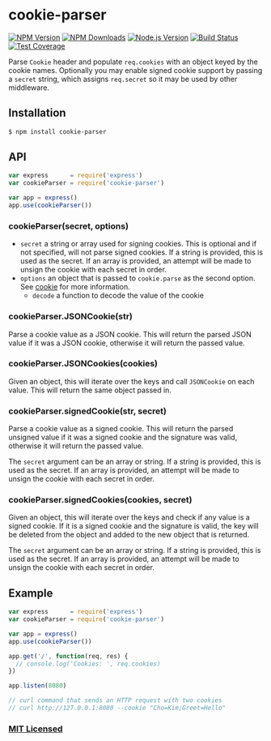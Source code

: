 # cookie-parser

[![NPM Version][npm-image]][npm-url]
[![NPM Downloads][downloads-image]][downloads-url]
[![Node.js Version][node-version-image]][node-version-url]
[![Build Status][travis-image]][travis-url]
[![Test Coverage][coveralls-image]][coveralls-url]

Parse `Cookie` header and populate `req.cookies` with an object keyed by the cookie
names. Optionally you may enable signed cookie support by passing a `secret` string,
which assigns `req.secret` so it may be used by other middleware.

## Installation

```sh
$ npm install cookie-parser
```

## API

```js
var express      = require('express')
var cookieParser = require('cookie-parser')

var app = express()
app.use(cookieParser())
```

### cookieParser(secret, options)

- `secret` a string or array used for signing cookies. This is optional and if not specified, will not parse signed cookies. If a string is provided, this is used as the secret. If an array is provided, an attempt will be made to unsign the cookie with each secret in order.
- `options` an object that is passed to `cookie.parse` as the second option. See [cookie](https://www.npmjs.org/package/cookie) for more information.
  - `decode` a function to decode the value of the cookie

### cookieParser.JSONCookie(str)

Parse a cookie value as a JSON cookie. This will return the parsed JSON value if it was a JSON cookie, otherwise it will return the passed value.

### cookieParser.JSONCookies(cookies)

Given an object, this will iterate over the keys and call `JSONCookie` on each value. This will return the same object passed in.

### cookieParser.signedCookie(str, secret)

Parse a cookie value as a signed cookie. This will return the parsed unsigned value if it was a signed cookie and the signature was valid, otherwise it will return the passed value.

The `secret` argument can be an array or string. If a string is provided, this is used as the secret. If an array is provided, an attempt will be made to unsign the cookie with each secret in order.

### cookieParser.signedCookies(cookies, secret)

Given an object, this will iterate over the keys and check if any value is a signed cookie. If it is a signed cookie and the signature is valid, the key will be deleted from the object and added to the new object that is returned.

The `secret` argument can be an array or string. If a string is provided, this is used as the secret. If an array is provided, an attempt will be made to unsign the cookie with each secret in order.

## Example

```js
var express      = require('express')
var cookieParser = require('cookie-parser')

var app = express()
app.use(cookieParser())

app.get('/', function(req, res) {
  // console.log('Cookies: ', req.cookies)
})

app.listen(8080)

// curl command that sends an HTTP request with two cookies
// curl http://127.0.0.1:8080 --cookie "Cho=Kim;Greet=Hello"
```

### [MIT Licensed](LICENSE)

[npm-image]: https://img.shields.io/npm/v/cookie-parser.svg
[npm-url]: https://npmjs.org/package/cookie-parser
[node-version-image]: https://img.shields.io/node/v/cookie-parser.svg
[node-version-url]: https://nodejs.org/en/download
[travis-image]: https://img.shields.io/travis/expressjs/cookie-parser/master.svg
[travis-url]: https://travis-ci.org/expressjs/cookie-parser
[coveralls-image]: https://img.shields.io/coveralls/expressjs/cookie-parser/master.svg
[coveralls-url]: https://coveralls.io/r/expressjs/cookie-parser?branch=master
[downloads-image]: https://img.shields.io/npm/dm/cookie-parser.svg
[downloads-url]: https://npmjs.org/package/cookie-parser
